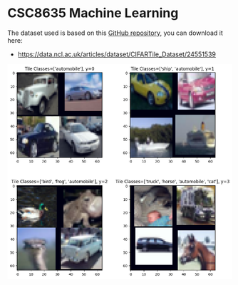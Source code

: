 # CSC8635 Machine Learning

The dataset used is based on this [GitHub repository](https://github.com/RobGeada/cvpr-nas-datasets?tab=readme-ov-file#evaluation-dataset-1-cifartile), you can download it here:

* https://data.ncl.ac.uk/articles/dataset/CIFARTile_Dataset/24551539

![](report/images/cifartile.png)
